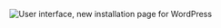 ![User interface, new installation page for WordPress](https://cdn.imgurl.ir/uploads/v025112_wordpress_new_ui_poster.jpg)
